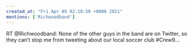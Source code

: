 ```yaml
---
created_at: "Fri Apr 09 02:10:50 +0000 2021"
mentions: ['Richwoodband']
---
```


RT @Richwoodband: None of the other guys in the band are on Twitter, so they can’t stop me from tweeting about our local soccer club #Crew9…